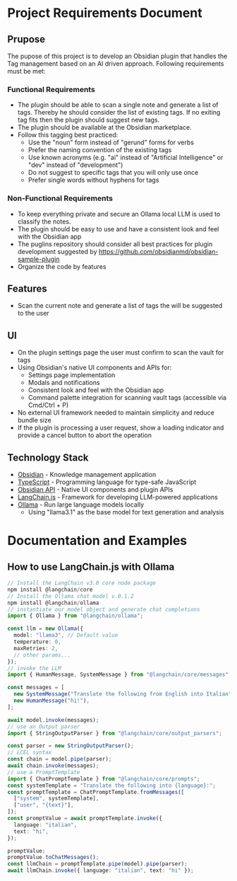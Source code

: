 # Project Requirements Document
## Prupose
The pupose of this project is to develop an Obsidian plugin that handles the Tag management based
on an AI driven approach. Following requirements must be met: 

### Functional Requirements
- The plugin should be able to scan a single note and generate a list of tags. Thereby he should consider the list of existing tags. If no exiting tag fits then the plugin should suggest new tags.
- The plugin should be available at the Obsidian marketplace.
- Follow this tagging best practiced:
    - Use the "noun" form instead of "gerund" forms for verbs
    - Prefer the naming convention of the existing tags
    - Use known acronyms (e.g. "ai" instead of "Artificial Intelligence" or "dev" instead of "development")
    - Do not suggest to specific tags that you will only use once
    - Prefer single words without hyphens for tags
### Non-Functional Requirements
- To keep everything private and secure an Ollama local LLM is used to classify the notes.
- The plugin should be easy to use and have a consistent look and feel with the Obsidian app
- The puglins repository should consider all best practices for plugin development suggested by https://github.com/obsidianmd/obsidian-sample-plugin
- Organize the code by features

## Features
- Scan the current note and generate a list of tags the will be suggested to the user

## UI
- On the plugin settings page the user must confirm to scan the vault for tags
- Using Obsidian's native UI components and APIs for:
    - Settings page implementation
    - Modals and notifications
    - Consistent look and feel with the Obsidian app
    - Command palette integration for scanning vault tags (accessible via Cmd/Ctrl + P)
- No external UI framework needed to maintain simplicity and reduce bundle size
- If the plugin is processing a user request, show a loading indicator and provide a cancel button to abort the operation

## Technology Stack
- [Obsidian](https://obsidian.md/) - Knowledge management application
- [TypeScript](https://www.typescriptlang.org/) - Programming language for type-safe JavaScript
- [Obsidian API](https://github.com/obsidianmd/obsidian-api) - Native UI components and plugin APIs
- [LangChain.js](https://js.langchain.com/) - Framework for developing LLM-powered applications
- [Ollama](https://github.com/ollama/ollama) - Run large language models locally
    - Using "llama3.1" as the base model for text generation and analysis

# Documentation and Examples
## How to use LangChain.js with Ollama
```ts
// Install the LangChain v3.0 core node package 
npm install @langchain/core 
// Install the Ollama chat model v.0.1.2
npm install @langchain/ollama 
// instantiate our model object and generate chat completions
import { Ollama } from "@langchain/ollama";

const llm = new Ollama({
  model: "llama3", // Default value
  temperature: 0,
  maxRetries: 2,
  // other params...
});
// invoke the LLM
import { HumanMessage, SystemMessage } from "@langchain/core/messages";

const messages = [
  new SystemMessage("Translate the following from English into Italian"),
  new HumanMessage("hi!"),
];

await model.invoke(messages);
// use an Output parser
import { StringOutputParser } from "@langchain/core/output_parsers";

const parser = new StringOutputParser();
// LCEL syntax
const chain = model.pipe(parser);
await chain.invoke(messages);
// use a PromptTemplate
import { ChatPromptTemplate } from "@langchain/core/prompts";
const systemTemplate = "Translate the following into {language}:";
const promptTemplate = ChatPromptTemplate.fromMessages([
  ["system", systemTemplate],
  ["user", "{text}"],
]);
const promptValue = await promptTemplate.invoke({
  language: "italian",
  text: "hi",
});

promptValue;
promptValue.toChatMessages();
const llmChain = promptTemplate.pipe(model).pipe(parser);
await llmChain.invoke({ language: "italian", text: "hi" });
```    